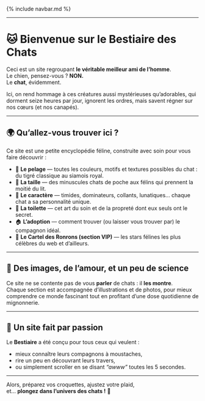 <link rel="icon" type="image/png" href="{{ '/assets/images/logo.png' | relative_url }}">

{% include navbar.md %}

---

# 🐱 Bienvenue sur le Bestiaire des Chats

Ceci est un site regroupant **le véritable meilleur ami de l’homme**.  
Le chien, pensez-vous ? **NON.**  
Le **chat**, évidemment.  

Ici, on rend hommage à ces créatures aussi mystérieuses qu’adorables, qui dorment seize heures par jour, ignorent les ordres, mais savent régner sur nos cœurs (et nos canapés).  

---

## 🌍 Qu’allez-vous trouver ici ?

Ce site est une petite encyclopédie féline, construite avec soin pour vous faire découvrir :

- 🐾 **Le pelage** — toutes les couleurs, motifs et textures possibles du chat : du tigré classique au siamois royal.  
- 📏 **La taille** — des minuscules chats de poche aux félins qui prennent la moitié du lit.  
- 💬 **Le caractère** — timides, dominateurs, collants, lunatiques… chaque chat a sa personnalité unique.  
- 🧼 **La toilette** — cet art du soin et de la propreté dont eux seuls ont le secret.  
- 🏠 **L’adoption** — comment trouver (ou laisser vous trouver par) le compagnon idéal.  
- 🎩 **Le Cartel des Ronrons (section VIP)** — les stars félines les plus célèbres du web et d’ailleurs.  

---

## 📸 Des images, de l’amour, et un peu de science

Ce site ne se contente pas de vous **parler** de chats : il **les montre**.  
Chaque section est accompagnée d’illustrations et de photos, pour mieux comprendre ce monde fascinant tout en profitant d’une dose quotidienne de mignonnerie.  

---

## 🧠 Un site fait par passion

Le **Bestiaire** a été conçu pour tous ceux qui veulent :

- mieux connaître leurs compagnons à moustaches,  
- rire un peu en découvrant leurs travers,  
- ou simplement scroller en se disant *“awww”* toutes les 5 secondes.

---

Alors, préparez vos croquettes, ajustez votre plaid,  
et… **plongez dans l’univers des chats !** 🐾







